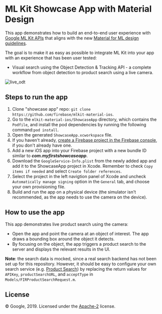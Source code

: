 # ML Kit Showcase App with Material Design

This app demonstrates how to build an end-to-end user experience with [Google ML Kit APIs](https://developers.google.com/ml-kit) that aligns with the new [Material for ML design guidelines](https://material.io/collections/machine-learning/).

The goal is to make it as easy as possible to integrate ML Kit into your app with an experience that has been user tested:

* Visual search using the Object Detection & Tracking API - a complete workflow from object detection to product search using a live camera.

![live_odt](../screenshots/live_odt.gif)



## Steps to run the app

1. Clone "showcase app" repo: `git clone https://github.com/firebase/mlkit-material-ios`.
2. Go to the `mlkit-material-ios/ShowcaseApp` directory, which contains the `Podfile`, and install the pod dependencies by running the following command:`pod install`.
3. Open the generated `ShowcaseApp.xcworkspace` file.
4. If you haven't already, [create a Firebase project in the Firebase console](https://firebase.google.com/docs/ios/setup), if you don't already have one.
5. Add a new iOS app into your Firebase project with a new bundle ID similar to ***com.myfirstshowcaseapp***.
6. Download the `GoogleService-Info.plist` from the newly added app and add it to the
  ShowcaseApp project in Xcode. Remember to check `Copy items if needed` and
  select `Create folder references`.
7. Select the project in the left navigtion panel of Xcode and uncheck `Automatically manage signing` option in
  the `General` tab, and choose your own provisioning file.
8. Build and run the app on a physical device (the simulator isn't recommended, as the app needs to use the camera on the device).

## How to use the app

This app demonstrates live product search using the camera:
* Open the app and point the camera at an object of interest. The app draws a bounding box around the object it detects.
* By focusing on the object, the app triggers a product search to the server and displays the relevant results in the UI.

**Note**: the search data is mocked, since a real search backend has not been set up for this repository. However, it should be easy to configure your own search service (e.g. [Product Search](https://cloud.google.com/vision/product-search/docs)) by replacing the return values for `APIKey`, `productSearchURL`, and `acceptType` in `Models/FIRProductSearchRequest.m`.

## License
© Google, 2019. Licensed under the [Apache-2](./LICENSE) license.
